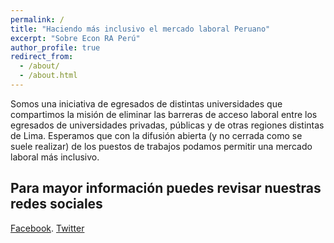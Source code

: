 ```yaml
---
permalink: /
title: "Haciendo más inclusivo el mercado laboral Peruano"
excerpt: "Sobre Econ RA Perú"
author_profile: true
redirect_from: 
  - /about/
  - /about.html
---
```

Somos una iniciativa de egresados de distintas universidades que compartimos la misión de eliminar las barreras de acceso laboral entre los egresados de universidades privadas, públicas y de otras regiones distintas de Lima. Esperamos que con la difusión abierta (y no cerrada como se suele realizar) de los puestos de trabajos podamos permitir una mercado laboral más inclusivo. 


Para mayor información puedes revisar nuestras redes sociales
------
 [Facebook](https://www.facebook.com/Econ-RA-Per%C3%BA-106364190777208/). [Twitter](https://twitter.com/econ_ra_peru)

